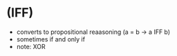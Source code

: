(IFF)
=====
- converts to propositional reaasoning (a = b -> a IFF b)
- sometimes if and only if
- note: XOR
